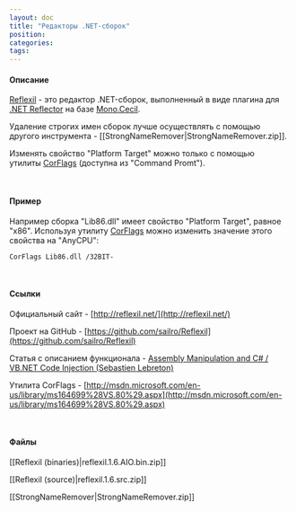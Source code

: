 ```yaml
---
layout: doc
title: "Редакторы .NET-сборок"
position: 
categories: 
tags: 
---
```


#### Описание

[Reflexil](http://reflexil.net/) - это редактор .NET-сборок, выполненный в виде плагина для [.NET Reflector](http://www.red-gate.com/products/dotnet-development/reflector/) на базе [Mono.Cecil](http://www.mono-project.com/Cecil).

Удаление строгих имен сборок лучше осуществлять с помощью другого инструмента - [[StrongNameRemover|StrongNameRemover.zip]].

Изменять свойство "Platform Target" можно только с помощью утилиты [CorFlags](http://msdn.microsoft.com/en-us/library/ms164699%28VS.80%29.aspx) (доступна из "Command Promt").

 

#### Пример

Например сборка "Lib86.dll" имеет свойство "Platform Target", равное "x86". Используя утилиту [CorFlags](http://msdn.microsoft.com/en-us/library/ms164699%28VS.80%29.aspx) можно изменить значение этого свойства на "AnyCPU":

```
CorFlags Lib86.dll /32BIT-
```

 

#### Ссылки

Официальный сайт - [http://reflexil.net/](http://reflexil.net/)

Проект на GitHub - [https://github.com/sailro/Reflexil](https://github.com/sailro/Reflexil)

Статья с описанием функционала - [Assembly Manipulation and C# / VB.NET Code Injection (Sebastien Lebreton)](http://www.codeproject.com/Articles/20565/Assembly-Manipulation-and-C-VB-NET-Code-Injection) 

Утилита CorFlags - [http://msdn.microsoft.com/en-us/library/ms164699%28VS.80%29.aspx](http://msdn.microsoft.com/en-us/library/ms164699%28VS.80%29.aspx)

 

#### Файлы

[[Reflexil (binaries)|reflexil.1.6.AIO.bin.zip]]

[[Reflexil (source)|reflexil.1.6.src.zip]]

[[StrongNameRemover|StrongNameRemover.zip]]

 

 

